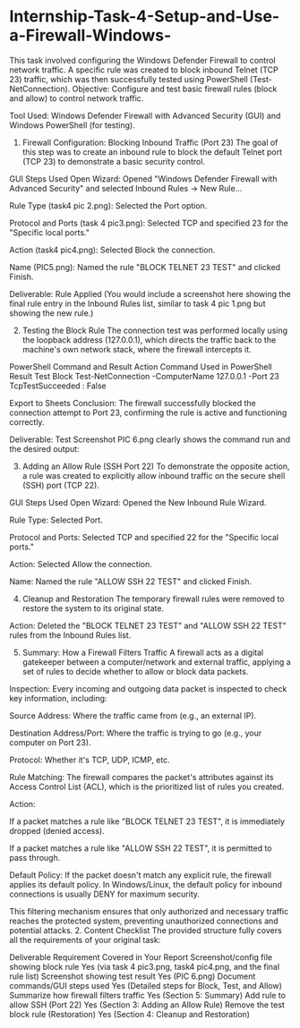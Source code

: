 # Internship-Task-4-Setup-and-Use-a-Firewall-Windows-
This task involved configuring the Windows Defender Firewall to control network traffic. A specific rule was created to block inbound Telnet (TCP 23) traffic, which was then successfully tested using PowerShell (Test-NetConnection). 
Objective: Configure and test basic firewall rules (block and allow) to control network traffic.


Tool Used: Windows Defender Firewall with Advanced Security (GUI) and Windows PowerShell (for testing).

1. Firewall Configuration: Blocking Inbound Traffic (Port 23)
The goal of this step was to create an inbound rule to block the default Telnet port (TCP 23) to demonstrate a basic security control.

GUI Steps Used
Open Wizard: Opened "Windows Defender Firewall with Advanced Security" and selected Inbound Rules → New Rule...

Rule Type (task4 pic 2.png): Selected the Port option.

Protocol and Ports (task 4 pic3.png): Selected TCP and specified 23 for the "Specific local ports."

Action (task4 pic4.png): Selected Block the connection.

Name (PIC5.png): Named the rule "BLOCK TELNET 23 TEST" and clicked Finish.

Deliverable: Rule Applied
(You would include a screenshot here showing the final rule entry in the Inbound Rules list, similar to task 4 pic 1.png but showing the new rule.)

2. Testing the Block Rule
The connection test was performed locally using the loopback address (127.0.0.1), which directs the traffic back to the machine's own network stack, where the firewall intercepts it.

PowerShell Command and Result
Action	Command Used in PowerShell	Result
Test Block	Test-NetConnection -ComputerName 127.0.0.1 -Port 23	TcpTestSucceeded : False

Export to Sheets
Conclusion: The firewall successfully blocked the connection attempt to Port 23, confirming the rule is active and functioning correctly.

Deliverable: Test Screenshot
PIC 6.png clearly shows the command run and the desired output:

3. Adding an Allow Rule (SSH Port 22)
To demonstrate the opposite action, a rule was created to explicitly allow inbound traffic on the secure shell (SSH) port (TCP 22).

GUI Steps Used
Open Wizard: Opened the New Inbound Rule Wizard.

Rule Type: Selected Port.

Protocol and Ports: Selected TCP and specified 22 for the "Specific local ports."

Action: Selected Allow the connection.

Name: Named the rule "ALLOW SSH 22 TEST" and clicked Finish.

4. Cleanup and Restoration
The temporary firewall rules were removed to restore the system to its original state.

Action: Deleted the "BLOCK TELNET 23 TEST" and "ALLOW SSH 22 TEST" rules from the Inbound Rules list.

5. Summary: How a Firewall Filters Traffic
A firewall acts as a digital gatekeeper between a computer/network and external traffic, applying a set of rules to decide whether to allow or block data packets.

Inspection: Every incoming and outgoing data packet is inspected to check key information, including:

Source Address: Where the traffic came from (e.g., an external IP).

Destination Address/Port: Where the traffic is trying to go (e.g., your computer on Port 23).

Protocol: Whether it's TCP, UDP, ICMP, etc.

Rule Matching: The firewall compares the packet's attributes against its Access Control List (ACL), which is the prioritized list of rules you created.

Action:

If a packet matches a rule like "BLOCK TELNET 23 TEST", it is immediately dropped (denied access).

If a packet matches a rule like "ALLOW SSH 22 TEST", it is permitted to pass through.

Default Policy: If the packet doesn't match any explicit rule, the firewall applies its default policy. In Windows/Linux, the default policy for inbound connections is usually DENY for maximum security.

This filtering mechanism ensures that only authorized and necessary traffic reaches the protected system, preventing unauthorized connections and potential attacks.
2. Content Checklist
The provided structure fully covers all the requirements of your original task:

Deliverable Requirement	Covered in Your Report
Screenshot/config file showing block rule	Yes (via task 4 pic3.png, task4 pic4.png, and the final rule list)
Screenshot showing test result	Yes (PIC 6.png)
Document commands/GUI steps used	Yes (Detailed steps for Block, Test, and Allow)
Summarize how firewall filters traffic	Yes (Section 5: Summary)
Add rule to allow SSH (Port 22)	Yes (Section 3: Adding an Allow Rule)
Remove the test block rule (Restoration)	Yes (Section 4: Cleanup and Restoration)


